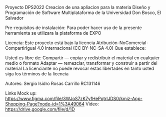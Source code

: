 Proyecto DPS2022
Creacion de una apliacion para la materia Diseño y Programación de Software Multiplataforma de la Universidad Don Bosco, El Salvador

Pre-requisitos de instalación: Para poder hacer uso de la presente herramienta se utilizara la plataforma de EXPO

Licencia: Este proyecto está bajo la licencia Atribución-NoComercial-CompartirIgual 4.0 Internacional (CC BY-NC-SA 4.0) Que establece:

Usted es libre de: Compartir — copiar y redistribuir el material en cualquier medio o formato Adaptar — remezclar, transformar y construir a partir del material La licenciante no puede revocar estas libertades en tanto usted siga los términos de la licencia

Autores: Sergio Isidro Rosas Carrillo RC131146

Links Mock up: https://www.figma.com/file/3WJoS7zK7yfHePqtrlJDS0/kmiz-App-Shopping-Page?node-id=1%3A49064
Video:  https://drive.google.com/file/d/1D
